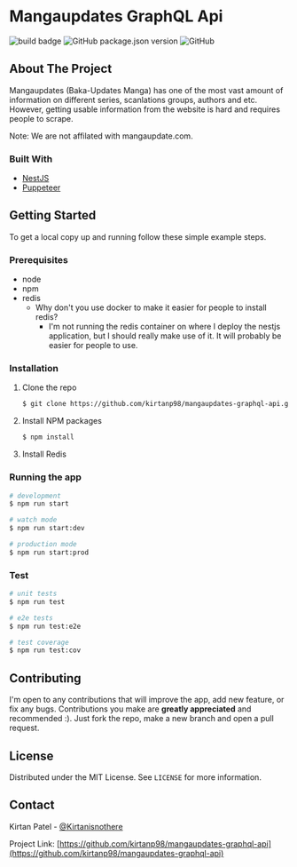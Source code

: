 # Mangaupdates GraphQL Api
![build badge](https://github.com/kirtanp98/mangaupdates-graphql-api//actions/workflows/integrate.yml/badge.svg)
![GitHub package.json version](https://img.shields.io/github/package-json/v/kirtanp98/mangaupdates-graphql-api?color=blue)
![GitHub](https://img.shields.io/github/license/kirtanp98/mangaupdates-graphql-api)



## About The Project

Mangaupdates (Baka-Updates Manga) has one of the most vast amount of information on different series, scanlations groups, authors and etc. However, getting usable information from the website is hard and requires people to scrape.

Note:
We are not affilated with mangaupdate.com.

### Built With

* [NestJS](https://nestjs.com/)
* [Puppeteer](https://pptr.dev/)

## Getting Started

To get a local copy up and running follow these simple example steps.

### Prerequisites

* node
* npm
* redis
  * Why don't you use docker to make it easier for people to install redis?
    * I'm not running the redis container on where I deploy the nestjs application, but I should really make use of it. It will probably be easier for people to use.

### Installation

1. Clone the repo
   ```sh
   $ git clone https://github.com/kirtanp98/mangaupdates-graphql-api.git
   ```
2. Install NPM packages
   ```sh
   $ npm install
   ```
3. Install Redis

### Running the app

```bash
# development
$ npm run start

# watch mode
$ npm run start:dev

# production mode
$ npm run start:prod
```

### Test

```bash
# unit tests
$ npm run test

# e2e tests
$ npm run test:e2e

# test coverage
$ npm run test:cov
```

## Contributing

I'm open to any contributions that will improve the app, add new feature, or fix any bugs. Contributions you make are **greatly appreciated** and recommended :).
Just fork the repo, make a new branch and open a pull request.

## License

Distributed under the MIT License. See `LICENSE` for more information.

## Contact

Kirtan Patel - [@Kirtanisnothere](https://twitter.com/Kirtanisnothere)

Project Link: [https://github.com/kirtanp98/mangaupdates-graphql-api](https://github.com/kirtanp98/mangaupdates-graphql-api)


